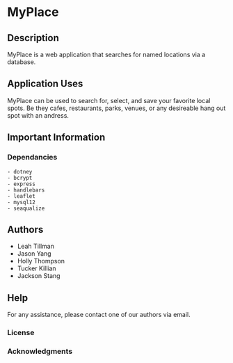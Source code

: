 # MyPlace

## Description
  MyPlace is a web application that searches for named locations via a database.
  

## Application Uses
  MyPlace can be used to search for, select, and save your favorite local spots. Be they cafes, restaurants, parks, venues, or any desireable hang out spot with an andress.


## Important Information

  ### Dependancies
    - dotney
    - bcrypt
    - express
    - handlebars
    - leaflet
    - mysql12
    - seaqualize


## Authors
  - Leah Tillman
  - Jason Yang
  - Holly Thompson
  - Tucker Killian
  - Jackson Stang



## Help
  For any assistance, please contact one of our authors via email.


### License 

### Acknowledgments
